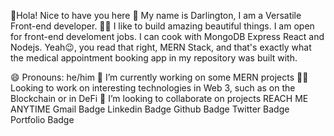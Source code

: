 👋Hola! Nice to have you here 🤟
My name is Darlington, I am a Versatile Front-end developer. 👩‍💻 I like to build amazing beautiful things. I am open for front-end develoment jobs. I can cook with MongoDB Express React and Nodejs. Yeah😉, you read that right, MERN Stack, and that's exactly what the medical appointment booking app in my repository was built with.

😄 Pronouns: he/him
🔭 I’m currently working on some MERN projects
👩‍💼 Looking to work on interesting technologies in Web 3, such as on the Blockchain or in DeFi
👯 I’m looking to collaborate on projects 
REACH ME ANYTIME
Gmail Badge Linkedin Badge Github Badge Twitter Badge Portfolio Badge
